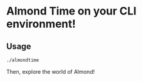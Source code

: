 # Almond Time on your CLI environment!

## Usage
```sh
./almondtime
```

Then, explore the world of Almond!